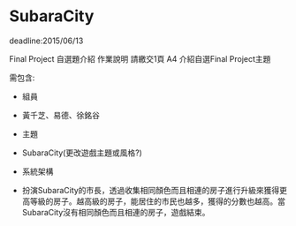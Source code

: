 # SubaraCity

deadline:2015/06/13

Final Project 自選題介紹
作業說明 	請繳交1頁 A4 介紹自選Final Project主題

需包含:

- 組員
- 黃千芝、易德、徐銘谷

- 主題
- SubaraCity(更改遊戲主題或風格?)

- 系統架構
- 扮演SubaraCity的市長，透過收集相同顏色而且相連的房子進行升級來獲得更高等級的房子。越高級的房子，能居住的市民也越多，獲得的分數也越高。當SubaraCity沒有相同顏色而且相連的房子，遊戲結束。
